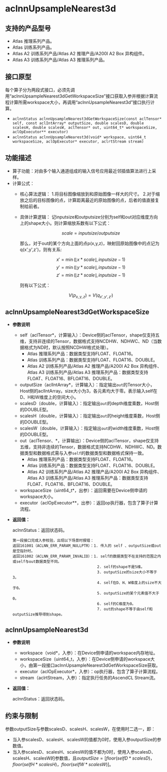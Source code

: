 # aclnnUpsampleNearest3d

## 支持的产品型号

- Atlas 推理系列产品。
- Atlas 训练系列产品。
- Atlas A2 训练系列产品/Atlas A2 推理产品/A200I A2 Box 异构组件。
- Atlas A3 训练系列产品/Atlas A3 推理系列产品。

## 接口原型
每个算子分为两段式接口，必须先调用“aclnnUpsampleNearest3dGetWorkspaceSize”接口获取入参并根据计算流程计算所需workspace大小，再调用“aclnnUpsampleNearest3d”接口执行计算。

- `aclnnStatus aclnnUpsampleNearest3dGetWorkspaceSize(const aclTensor* self, const aclIntArray* outputSize, double scalesD, double scalesH, double scalesW, aclTensor* out, uint64_t* workspaceSize, aclOpExecutor** executor)`
- `aclnnStatus aclnnUpsampleNearest3d(void* workspace, uint64_t workspaceSize, aclOpExecutor* executor, aclrtStream stream)`

## 功能描述

- 算子功能：对由多个输入通道组成的输入信号应用最近邻插值算法进行上采样。
- 计算公式：
  - 核心算法逻辑：
    1.将目标图像缩放到和原始图像一样大的尺寸。
    2.对于缩放之后的目标图像的点，计算距离最近的原始图像的点，后者的值直接复制给前者。
  - 具体计算逻辑：
    记inputsize和outputsize分别为self和out对应维度方向上的shape大小。则计算缩放系数有以下公式：

    $$
    scale = inputsize / outputsize
    $$

    那么，对于out的某个方向上面的点p(x,y,z)，映射回原始图像中的点记为q(x',y',z')，则有关系: 
    
    $$
    x' = \min(\lfloor x * scale \rfloor, inputsize - 1)
    $$
    $$
    y' = \min(\lfloor y * scale \rfloor, inputsize - 1)
    $$
    $$
    z' = \min(\lfloor z * scale \rfloor, inputsize - 1)
    $$
  
    则有以下公式：

    $$
    {V(p_{x,y,z})} = {V(q_{x',y',z'})}
    $$


## aclnnUpsampleNearest3dGetWorkspaceSize

- **参数说明**

  - self（aclTensor*，计算输入）：Device侧的aclTensor，shape仅支持五维，支持非连续的Tensor，数据格式支持NCDHW、NDHWC、ND（当数据格式为ND时，默认按照NCDHW格式处理）。
    - Atlas 推理系列产品：数据类型支持FLOAT、FLOAT16。
    - Atlas 训练系列产品：数据类型支持FLOAT、FLOAT16、DOUBLE。
    - Atlas A2 训练系列产品/Atlas A2 推理产品/A200I A2 Box 异构组件、Atlas A3 训练系列产品/Atlas A3 推理系列产品：数据类型支持FLOAT、FLOAT16、BFLOAT16、DOUBLE。
  - outputSize（aclIntArray*，计算输入）：指定输出`out`的Tensor大小，Host侧的aclIntArray。size大小为3，各元素均大于零。表示输入self在D、H和W维度上的空间大小。
  - scalesD（double，计算输入）：指定输出`out`的depth维度乘数，Host侧的DOUBLE型。
  - scalesH（double，计算输入）：指定输出`out`的height维度乘数，Host侧的DOUBLE型。
  - scalesW（double，计算输入）：指定输出`out`的width维度乘数，Host侧的DOUBLE型。
  - out（aclTensor、*，计算输出）：Device侧的aclTensor，shape仅支持五维，支持非连续的Tensor，数据格式支持NCDHW、NDHWC、ND。数据类型和数据格式需与入参`self`的数据类型和数据格式保持一致。
    - Atlas 推理系列产品：数据类型支持FLOAT、FLOAT16。
    - Atlas 训练系列产品：数据类型支持FLOAT、FLOAT16、DOUBLE。
    - Atlas A2 训练系列产品/Atlas A2 推理产品/A200I A2 Box 异构组件、Atlas A3 训练系列产品/Atlas A3 推理系列产品：数据类型支持FLOAT、FLOAT16、BFLOAT16、DOUBLE。
  - workspaceSize（uint64_t*，出参）：返回需要在Device侧申请的workspace大小。
  - executor（aclOpExecutor**，出参）：返回op执行器，包含了算子计算流程。
  
- **返回值：**

  aclnnStatus：返回状态码。

  ```
  第一段接口完成入参校验，出现以下场景时报错：
  返回161001（ACLNN_ERR_PARAM_NULLPTR）：1. 传入的 self 、outputSize或out是空指针时。
  返回161002（ACLNN_ERR_PARAM_INVALID）：1. self的数据类型不在支持的范围之内或self与out数据类型不同。
                                        2. self的shape不是5维。
                                        3. outputSize的size大小不等于3。
                                        4. self在D、H、W维度上的size不大于0。
                                        5. outputSize的某个元素值不大于0。
                                        6. self的C维度为0。
                                        7. out的shape不等于由self和outputSize推导得到shape。
  ```

## aclnnUpsampleNearest3d

- **参数说明**

  - workspace（void\*，入参）：在Device侧申请的workspace内存地址。
  - workspaceSize（uint64_t，入参）：在Device侧申请的workspace大小，由第一段接口aclnnUpsampleNearest3dGetWorkspaceSize获取。
  - executor（aclOpExecutor\*，入参）：op执行器，包含了算子计算流程。
  - stream（aclrtStream，入参）：指定执行任务的AscendCL Stream流。

- **返回值：**

  aclnnStatus：返回状态码。

## 约束与限制

参数outputSize与参数scalesD、scalesH、scalesW，在使用时二选一，即：
- 当入参scalesD、scalesH、scalesW的值都为0时，使用入参outputSize的参数值。
- 当入参scalesD、scalesH、scalesW的值不都为0时，使用入参scalesD、scalesH、scalesW的参数值，且$outputSize=[floor(selfD*scalesD)，floor(selfH*scalesH)，floor(selfW*scalesW)]$。
